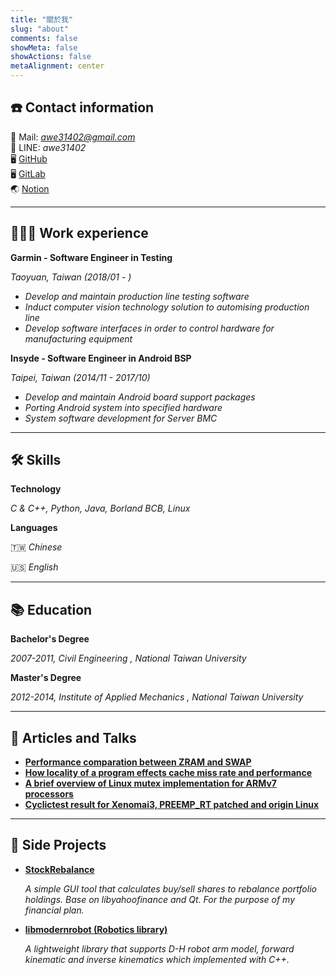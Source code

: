 ```yaml
---
title: "關於我"
slug: "about"
comments: false
showMeta: false
showActions: false
metaAlignment: center
---
```

## ☎️ Contact information

📧 Mail: *awe31402@gmail.com*<br>
💬 LINE: *awe31402* <br>
🖥️ [GitHub](https://github.com/Awe31402)<br>
🖥️ [GitLab](https://gitlab.com/awe31402)<br>
🌏 [Notion](https://www.notion.so/c54bca127ef24610bc85f949cde888a8)</br>

---

## **👩🏻‍💻** Work experience

**Garmin - Software Engineer in Testing**

 *Taoyuan, Taiwan (2018/01 - )*

- *Develop and maintain production line testing software*
- *Induct computer vision technology  solution to automising production line*
- *Develop software interfaces in order to control hardware for manufacturing equipment*

**Insyde - Software Engineer in Android BSP**

 *Taipei, Taiwan (2014/11 - 2017/10)*

- *Develop and maintain Android board support packages*
- *Porting  Android system into specified hardware*
- *System software development for Server BMC*

---

## 🛠 Skills

 **Technology**

*C & C++, Python, Java, Borland BCB, Linux*

 **Languages**

🇹🇼 *Chinese* 

🇺🇸 *English*

---

## 📚 Education

**Bachelor's Degree** 

*2007-2011, Civil Engineering , National Taiwan University*

**Master's Degree** 

*2012-2014, Institute of Applied Mechanics , National Taiwan University*

---

## 📜 Articles and Talks

- **[Performance comparation between ZRAM and SWAP](http://linuxperf.blogspot.com/2016/05/zram-flash.html)**
- **[How locality of a program effects cache miss rate and performance](http://linuxperf.blogspot.com/2016/04/locality.html)**
- **[A brief overview of Linux mutex implementation for ARMv7 processors](https://hackmd.io/3YTyaTpRQiexxDKlzGDSlg)**
- **[Cyclictest result for Xenomai3, PREEMP_RT patched and origin Linux](https://hackmd.io/Snqxtl3VTLqafbzidl7LHQ)**

---
## 📜 Side Projects

- **[StockRebalance](https://github.com/Awe31402/StockRebalance)**
    
    *A simple GUI tool that calculates buy/sell shares to rebalance  portfolio holdings.
    Base on libyahoofinance and Qt.
    For the purpose of my financial plan.*
    
- **[libmodernrobot (Robotics library)](https://gitlab.com/awe31402/modern_robotics/-/tree/master/)**
    
    *A lightweight library that supports D-H robot arm model, forward kinematic and  inverse kinematics  which implemented with C++.*
